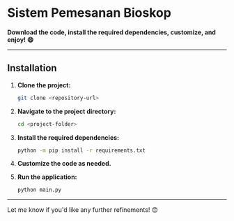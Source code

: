 
# Sistem Pemesanan Bioskop  

**Download the code, install the required dependencies, customize, and enjoy! 😄**  

---

## Installation  

1. **Clone the project:**  
   ```bash
   git clone <repository-url>
   ```

2. **Navigate to the project directory:**  
   ```bash
   cd <project-folder>
   ```

3. **Install the required dependencies:**  
   ```bash
   python -m pip install -r requirements.txt
   ```

4. **Customize the code as needed.**

5. **Run the application:**  
   ```bash
   python main.py
   ```

---  

Let me know if you'd like any further refinements! 😊
